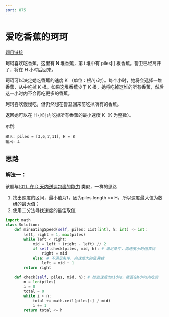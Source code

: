 ```yaml
---
sort: 875
---
```

# 爱吃香蕉的珂珂
[题目链接](https://leetcode-cn.com/problems/koko-eating-bananas/)


珂珂喜欢吃香蕉。这里有 N 堆香蕉，第 i 堆中有 piles[i] 根香蕉。警卫已经离开了，将在 H 小时后回来。

珂珂可以决定她吃香蕉的速度 K （单位：根/小时）。每个小时，她将会选择一堆香蕉，从中吃掉 K 根。如果这堆香蕉少于 K 根，她将吃掉这堆的所有香蕉，然后这一小时内不会再吃更多的香蕉。  

珂珂喜欢慢慢吃，但仍然想在警卫回来前吃掉所有的香蕉。

返回她可以在 H 小时内吃掉所有香蕉的最小速度 K（K 为整数）。

示例:
```
输入: piles = [3,6,7,11], H = 8
输出: 4
```

## 思路

### 解法一：

该题与[1011. 在 D 天内送达包裹的能力](https://github.com/ironartisan/myLeetcode/blob/main/algorithms/1011.%20%E5%9C%A8%20D%20%E5%A4%A9%E5%86%85%E9%80%81%E8%BE%BE%E5%8C%85%E8%A3%B9%E7%9A%84%E8%83%BD%E5%8A%9B.md) 类似，一样的思路
1. 找出速度的区间，最小值为1，因为piles.length <= H，所以速度最大值为数组的最大值；
2. 使用二分法寻找速度的最佳取值
   
```python
import math
class Solution:
    def minEatingSpeed(self, piles: List[int], h: int) -> int:
        left, right = 1, max(piles)
        while left < right:
            mid = left + (right - left) // 2
            if self.check(piles, mid, h): # 满足条件，向速度小的值靠拢
                right = mid
            else: # 不满足条件，向速度大的值靠拢
                left = mid + 1
        return right

    def check(self, piles, mid, h): # 检查速度为mid时，能否在h小时内吃完
        n = len(piles)
        i = 0
        total = 0
        while i < n:
            total += math.ceil(piles[i] / mid)
            i += 1
        return total <= h
```

